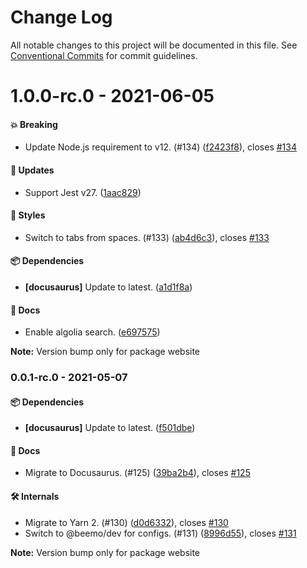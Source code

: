 # Change Log

All notable changes to this project will be documented in this file.
See [Conventional Commits](https://conventionalcommits.org) for commit guidelines.

# 1.0.0-rc.0 - 2021-06-05

#### 💥 Breaking

- Update Node.js requirement to v12. (#134) ([f2423f8](https://github.com/beemojs/beemo/commit/f2423f8)), closes [#134](https://github.com/beemojs/beemo/issues/134)

#### 🚀 Updates

- Support Jest v27. ([1aac829](https://github.com/beemojs/beemo/commit/1aac829))

#### 🎨 Styles

- Switch to tabs from spaces. (#133) ([ab4d6c3](https://github.com/beemojs/beemo/commit/ab4d6c3)), closes [#133](https://github.com/beemojs/beemo/issues/133)

#### 📦 Dependencies

- **[docusaurus]** Update to latest. ([a1d1f8a](https://github.com/beemojs/beemo/commit/a1d1f8a))

#### 📘 Docs

- Enable algolia search. ([e697575](https://github.com/beemojs/beemo/commit/e697575))

**Note:** Version bump only for package website





### 0.0.1-rc.0 - 2021-05-07

#### 📦 Dependencies

- **[docusaurus]** Update to latest. ([f501dbe](https://github.com/beemojs/beemo/commit/f501dbe))

#### 📘 Docs

- Migrate to Docusaurus. (#125) ([39ba2b4](https://github.com/beemojs/beemo/commit/39ba2b4)), closes [#125](https://github.com/beemojs/beemo/issues/125)

#### 🛠 Internals

- Migrate to Yarn 2. (#130) ([d0d6332](https://github.com/beemojs/beemo/commit/d0d6332)), closes [#130](https://github.com/beemojs/beemo/issues/130)
- Switch to @beemo/dev for configs. (#131) ([8996d55](https://github.com/beemojs/beemo/commit/8996d55)), closes [#131](https://github.com/beemojs/beemo/issues/131)

**Note:** Version bump only for package website

